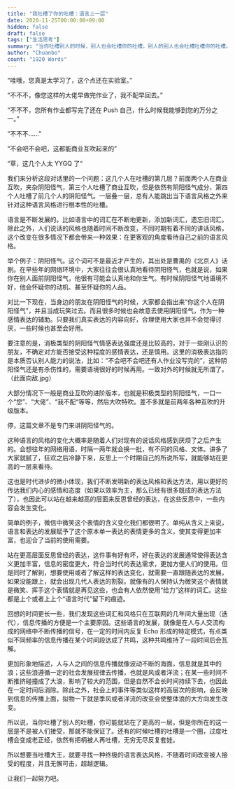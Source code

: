 ```yaml
---
title: "我吐槽了你的吐槽：语言上一层"
date: 2020-11-25T00:00:00+09:00
hidden: false
draft: false
tags: ["生活思考"]
summary: "当你吐槽别人的时候，别人也会吐槽你的吐槽，别人的别人也会吐槽吐槽你的吐槽。想要在吐槽的语言沟通中占据上一层，就需要有独特的技巧，寻找终极的语言表达。屠龙勇士终成龙。"
author: "Chuanbo"
count: "1920 Words"
---
```


“哇哦，您真是太学习了，这个点还在实验室。”

“不不不，像您这样的大佬早做完作业了，我不配早回去。”

“不不不，您所有作业都写完了还在 Push 自己，什么时候我能够到您的万分之一。”

“不不不……”

“不会吧不会吧，这都能商业互吹起来的”

“草，这几个人太 YYGQ 了“

我们来分析这段对话里的一个问题：这几个人在吐槽的第几层？前面两个人在商业互吹，夹杂阴阳怪气，第三个人吐槽了商业互吹，但是依然有阴阳怪气成分，第四个人吐槽了前几个人的阴阳怪气。一层叠一层，总有人能跳出当下语言风格之外来针对这种语言风格进行根本性的吐槽。

语言是不断发展的。比如语言中的词汇在不断地更新，添加新词汇，遗忘旧词汇。除此之外，人们说话的风格也随着时间不断改变，不同时期有着不同的讲话风格，这个改变在很多情况下都会带来一种效果：在更客观的角度看待自己之前的语言风格。

举个例子：阴阳怪气。这个词可不是最近才产生的，其出处是曹禺的《北京人》话剧。在早些年的网络环境中，大家往往会很认真地看待阴阳怪气，也就是说，如果你在别人面前阴阳怪气，他很有可能会认真地和你生气。有时候阴阳怪气地语境不好，他会怀疑你的动机、甚至怀疑你的人品。

对比一下现在，当身边的朋友在阴阳怪气的时候，大家都会指出来“你这个人在阴阳怪气”，并且当成玩笑过去。而且很多时候也会故意去使用阴阳怪气，作为一种感情表达的辅助。只要我们真实表达的内容向好，合理使用大家也并不会觉得讨厌，一些时候也甚至会好用。

要注意的是，消极类型的阴阳怪气情感表达强度还是比较高的，对于一些刚认识的朋友，不确定对方能否接受这种程度的感情表达，还是慎用。这里的消极表达指的是本质否认别人能力的说法，比如：“不会吧不会吧还有人作业没写完的”，这种阴阳怪气还是有杀伤性的，需要语境很好的时候再用。一致对外的时候就无所谓了。（此面向敌.jpg）

大部分情况下一般是商业互吹的进阶版本，也就是积极类型的阴阳怪气，一口一个“您”、“大佬”、“我不配“等等，然后大吹特吹。差不多就是前两年各种互吹的升级版本。

停，这篇文章不是专门来讲阴阳怪气的。

这种语言的风格的变化大概率是随着人们对现有的说话风格感到厌烦了之后产生的。会想往年的网络用语，时隔一两年就会换一批，有不同的风格、文体。讲多了大家就腻了，狂欢之后冷静下来，反思上一个时期自己的所说所写，就能够站在更高的一层来看待。

这也是时代进步的微小体现，我们不断发明新的表达风格和表达方法，用以更好的传达我们内心的感情和态度（如果以效率为主，那么已经有很多既成的表达方法了），也因此可以站在越来越高的层面来反思曾经的表达，在这些反思中，一些内容会发生变化。

简单的例子，微信中微笑这个表情的含义变化我们都很明了。单纯从含义上来说，语言和表达的发展赋予了这个原本单一表达的表情更多的含义，使其变得更加丰富，也迎合了当前的使用需要。

站在更高层面反思曾经的表达，这件事有好有坏，好在表达的发展通常使得表达含义更加丰富，信息的密度更大，符合当时代的表达需求，更加方便人们的使用。但是同时了解到，想要使用或者了解这样的表达变化，就需要一直跟随表达的发展，如果没能跟上，就会出现几代人表达的割裂。就像有的人保持认为微笑这个表情就是微笑、挥手这个表情就是再见这些，也会有人依然使用“给力”这样的词汇。这些都是上个或者上上个“语言时代”留下的痕迹。

回想的时间更长一些，我们发现这些词汇和风格只在互联网的几年间大量出现（迭代），信息传播的方便是一个主要原因。这些语言的发展，就像是在人与人交流构成的网络中不断传播的信号，在一定的时间内反复 Echo 形成的特定模式，有点类似不同频率的信息传播在某个时间段达成了共鸣，这种共鸣维持了一段时间后会瓦解。

更加形象地描述，人与人之间的信息传播就像波动不断的海面，信息就是其中的浪；这些浪遵循一定的社会发展规律去传播，也就是风或者洋流；在某一些时间不断推挤碰撞成了大浪，影响了较大的范围，但是自然不会长时间持续下去，也因此在一定时间后消除。除此之外，社会上的事件等类似这样的高层次的影响，会反映到信息的传播上面，拟物一下就是季风或者洋流的改变会使整体浪的大方向发生改变。

所以说，当你吐槽了别人的吐槽，你可能就站在了更高的一层，但是你所在的这一层是不是被人们接受，那就不能保证了。还有的时候吐槽的吐槽是一个圈，过度吐槽会变成老正经，依然有把柄被人再吐槽，无穷无尽反复套娃。

所以想要当吐槽大王，就要寻找一种终极的语言表达风格，不随着时间改变被人接受的程度，并且无懈可击，超越逻辑。

让我们一起努力吧。